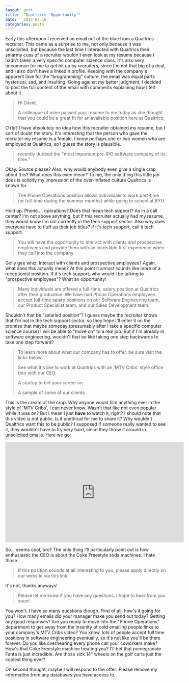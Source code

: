 ```yaml
---
layout: post
title:  "Qualtrics 'Opportunity'"
date:   2017-03-16
categories: posts
---
```


Early this afternoon I received an email out of the blue from a Qualtrics recruiter. This came as a surprise to me, not only because it was unsolicited, but because the last time I interacted with Qualtrics their smarmy cuss of a recruiter wouldn't even look at my resume because I hadn't taken a very specific computer science class. It's also very uncommon for me to get hit up by recruiters, since I'm not that big of a deal, and I also don't have a linkedIn profile. Keeping with the company's apparent love for the "brogramming" culture, the email was equal parts hysterical, sad, and insulting. Going against my better judgment, I decided to post the full content of the email with comments explaining how I felt about it.

>Hi David,
>
>A colleague of mine passed your resume to me today as she thought that you could be a great fit for an available position here at Qualtrics,

O rly? I have absolutely no idea how this recruiter obtained my resume, but I sort of doubt the story. It's interesting that the person who gave the recruiter my resume is a female. I know perhaps one or two women who are employed at Qualtrics, so I guess the story is plausible.

>recently dubbed the "most important pre-IPO software company of its time."

Okay. Source please? Also, why would anybody even give a single crap about this? What does this even mean? To me, the only thing this little jab does is solidify my impression of the over-inflated culture Qualtrics is known for.

>The Phone Operations position allows individuals to work part-time (or full-time during the summer months) while going to school at BYU.

Hold up. Phone.... operations? Does that mean tech support? As in a call center? I'm not above anything, but if this recruiter actually had my resume, they would know I'm not currently in the tech support sector. Also why does everyone have to fluff up their job titles? If it's tech support, call it tech support.

>You will have the opportunity to interact with clients and prospective employees and provide them with an incredible first experience when they call into the company.

Golly gee whiz! Interact with clients and prospective employees? Again, what does this actually mean? At this point it almost sounds like more of a receptionist position. If it's tech support, why would I be talking to "prospective employees"? What an opportunity!

>Many individuals are offered a full-time, salary position at Qualtrics after their graduation. We have had Phone Operations employees accept full-time salary positions on our Software Engineering team, our Product Specialist team, and our Sales Development team.

Shouldn't that be "salaried position"? I guess maybe the recruiter knows that I'm not in the tech support sector, so they hope I'll enter it on the promise that maybe someday (presumably after I take a specific computer science course) I will be able to "move on" to a real job. But if I'm already in software engineering, wouldn't that be like taking one step backwards to take one step forward?

>To learn more about what our company has to offer, be sure visit the links below:
>
>See what it's like to work at Qualtrics with an 'MTV Cribs' style office tour with our CEO
>
>A startup to bet your career on
>
>A sample of some of our clients

This is the cream of the crop. Why anyone would film anything ever in the style of 'MTV Cribs', I can never know. Wasn't that like not even popular while it was on? But I mean I just **have** to watch it, right? I should note that this video is not public. Is it unethical for me to share it? Why wouldn't Qualtrics want this to be public? I supposed if someone really wanted to see it, they wouldn't have to try very hard, since they throw it around in unsolicited emails. Here we go:

<iframe width="560" height="315" src="https://www.youtube.com/embed/5qYKKzuQds8" frameborder="0" allowfullscreen></iframe>

So... seems cool, bro? The only thing I'll particularly point out is how enthusiastic the CEO is about the Coke Freestyle soda machines. I hate those.

>If this position sounds at all interesting to you, please apply directly on our website via this link.

It's not, thanks anyways!

>Please let me know if you have any questions. I hope to hear from you soon!

You won't. I have so many questions though. First of all, how's it going for you? How many emails did your manager make you send out today? Getting any good responses? Are you ready to move into the "Phone Operations" department to get away from the insanity of cold emailing people links to your company's MTV Cribs video? You know, lots of people accept full time positions in software engineering eventually, so it's not like you'll be there forever. Do you like overhearing every phone call your coworkers make? How's that Coke Freestyle machine treating you? I'll bet that pomegranate Fanta is just incredible. Are those sick 14" wheels on the golf carts just the coolest thing ever?

On second thought, maybe I will respond to the offer: Please remove my information from any databases you have access to.
